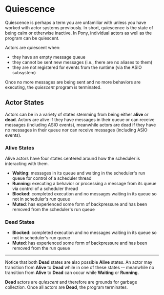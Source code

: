 # Quiescence

Quiescence is perhaps a term you are unfamiliar with unless you have worked with actor systems previously. In short, quiescence is the state of being calm or otherwise inactive. In Pony, individual actors as well as the program can be quiescent.

Actors are quiescent when:

+ they have an empty message queue
+ they cannot be sent new messages (i.e., there are no aliases to them)
+ they are not registered for events from the runtime (via the ASIO subsystem)

Once no more messages are being sent and no more behaviors are executing, the *quiescent* program is terminated.

## Actor States

Actors can be in a variety of states stemming from being either **alive** or **dead**. Actors are alive if they have messages in their queue or can receive messages (including ASIO events), meanwhile actors are dead if they have no messages in their queue nor can receive messages (including ASIO events).

### Alive States

Alive actors have four states centered around how the scheduler is interacting with them.

+ **Waiting**: messages in its queue and waiting in the scheduler's run queue for control of a scheduler thread
+ **Running**: executing a behavior or processing a message from its queue via control of a scheduler thread
+ **Blocked**: completed execution and no messages waiting in its queue so not in scheduler's run queue
+ **Muted**: has experienced some form of backpressure and has been removed from the scheduler's run queue

### Dead States

+ **Blocked**: completed execution and no messages waiting in its queue so not in scheduler's run queue
+ **Muted**: has experienced some form of backpressure and has been removed from the run queue

---

Notice that both **Dead** states are also possible **Alive** states. An actor may transition from **Alive** to **Dead** while in one of these states -- meanwhile no transition from **Alive** to **Dead** can occur while **Waiting** or **Running**.

**Dead** actors are *quiescent* and therefore are grounds for garbage collection. Once all actors are **Dead**, the program terminates.
